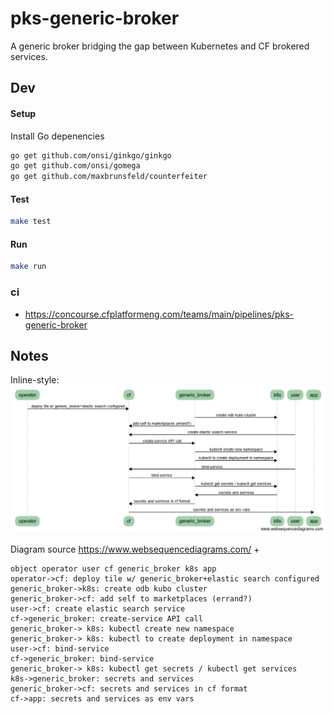 # pks-generic-broker

A generic broker bridging the gap between Kubernetes and CF brokered services.

## Dev
#### Setup
Install Go depenencies
```bash
go get github.com/onsi/ginkgo/ginkgo
go get github.com/onsi/gomega
go get github.com/maxbrunsfeld/counterfeiter
```

#### Test
```bash
make test
```

#### Run
```bash
make run
```

### ci
* https://concourse.cfplatformeng.com/teams/main/pipelines/pks-generic-broker

## Notes

Inline-style: 
![](SeqDiagram.png)

Diagram source https://www.websequencediagrams.com/ + 
```text
object operator user cf generic_broker k8s app
operator->cf: deploy tile w/ generic_broker+elastic search configured
generic_broker->k8s: create odb kubo cluster
generic_broker->cf: add self to marketplaces (errand?)
user->cf: create elastic search service
cf->generic_broker: create-service API call
generic_broker-> k8s: kubectl create new namespace
generic_broker-> k8s: kubectl to create deployment in namespace
user->cf: bind-service
cf->generic_broker: bind-service
generic_broker-> k8s: kubectl get secrets / kubectl get services
k8s->generic_broker: secrets and services
generic_broker->cf: secrets and services in cf format
cf->app: secrets and services as env vars
```
